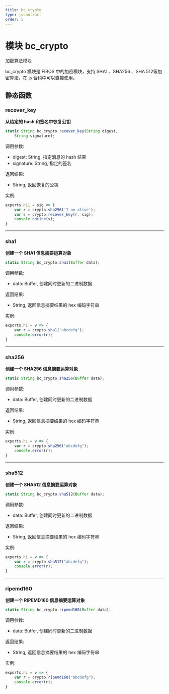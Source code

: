 ```yaml
---
title: bc_crypto
type: jscontract
order: 5
---
```

# 模块 bc_crypto
加密算法模块

bc_crypto 模块是 FIBOS 中的加密模块，支持 SHA1 、SHA256 、SHA 512等加密算法，在 js 合约中可以直接使用。

## 静态函数

### recover_key
**从给定的 hash 和签名中恢复公钥**

```JavaScript
static String bc_crypto.recover_key(String digest,
    String signature);
```

调用参数:
* digest: String, 指定消息的 hash 结果
* signature: String, 指定的签名

返回结果:
* String, 返回恢复的公钥

实例:

```JavaScript
exports.hi1 = sig => {
    var r = crypto.sha256('I am alive');
    var s = crypto.recover_key(r, sig);
    console.notice(s);
}
```

--------------------------
### sha1
**创建一个 SHA1 信息摘要运算对象**

```JavaScript
static String bc_crypto.sha1(Buffer data);
```

调用参数:
* data: Buffer, 创建同时更新的二进制数据

返回结果:
* String, 返回信息摘要结果的 hex 编码字符串

实例:

```JavaScript
exports.hi = v => {
    var r = crypto.sha1("abcdefg");
    console.error(r);
}
```

--------------------------
### sha256
**创建一个 SHA256 信息摘要运算对象**

```JavaScript
static String bc_crypto.sha256(Buffer data);
```

调用参数:
* data: Buffer, 创建同时更新的二进制数据

返回结果:
* String, 返回信息摘要结果的 hex 编码字符串

实例:

```JavaScript
exports.hi = v => {
    var r = crypto.sha256("abcdefg");
    console.error(r);
}
```

--------------------------
### sha512
**创建一个 SHA512 信息摘要运算对象**

```JavaScript
static String bc_crypto.sha512(Buffer data);
```

调用参数:
* data: Buffer, 创建同时更新的二进制数据

返回结果:
* String, 返回信息摘要结果的 hex 编码字符串

实例:

```JavaScript
exports.hi = v => {
    var r = crypto.sha512("abcdefg");
    console.error(r);
}
```

--------------------------
### ripemd160
**创建一个 RIPEMD160 信息摘要运算对象**

```JavaScript
static String bc_crypto.ripemd160(Buffer data);
```

调用参数:
* data:  Buffer, 创建同时更新的二进制数据

返回结果:
* String, 返回信息摘要结果的 hex 编码字符串

实例:

```JavaScript
exports.hi = v => {
    var r = crypto.ripemd160("abcdefg");
    console.error(r);
}
```

